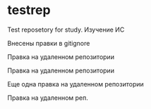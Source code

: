 # testrep #
Test reposetory for study.
Изучение ИС

Внесены правки в gitignore

Правка на удаленном репозитории

Правка на удаленном репозитории

Еще одна правка на удаленном репозитории

Правка на удаленном реп.
